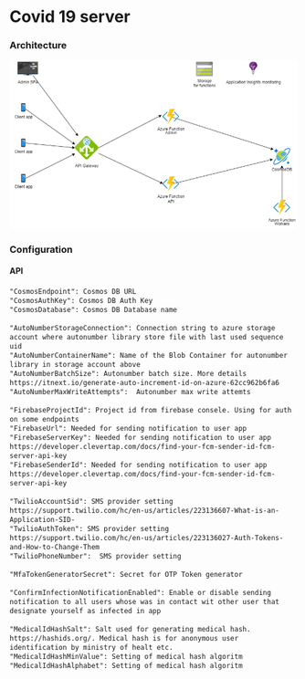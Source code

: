 # Covid 19 server

### Architecture

![alt text](https://github.com/CovidWorld/server/blob/master/Images/Covid%2019%20server%20architecture.png "Architecture")

### Configuration
#### API    
    "CosmosEndpoint": Cosmos DB URL
    "CosmosAuthKey": Cosmos DB Auth Key
    "CosmosDatabase": Cosmos DB Database name

    "AutoNumberStorageConnection": Connection string to azure storage account where autonumber library store file with last used sequence uid
    "AutoNumberContainerName": Name of the Blob Container for autonumber library in storage account above
    "AutoNumberBatchSize": Autonumber batch size. More details https://itnext.io/generate-auto-increment-id-on-azure-62cc962b6fa6
    "AutoNumberMaxWriteAttempts":  Autonumber max write attemts

    "FirebaseProjectId": Project id from firebase consele. Using for auth on some endpoints
    "FirebaseUrl": Needed for sending notification to user app
    "FirebaseServerKey": Needed for sending notification to user app https://developer.clevertap.com/docs/find-your-fcm-sender-id-fcm-server-api-key
    "FirebaseSenderId": Needed for sending notification to user app https://developer.clevertap.com/docs/find-your-fcm-sender-id-fcm-server-api-key

    "TwilioAccountSid": SMS provider setting https://support.twilio.com/hc/en-us/articles/223136607-What-is-an-Application-SID-
    "TwilioAuthToken": SMS provider setting https://support.twilio.com/hc/en-us/articles/223136027-Auth-Tokens-and-How-to-Change-Them
    "TwilioPhoneNumber":  SMS provider setting

    "MfaTokenGeneratorSecret": Secret for OTP Token generator

    "ConfirmInfectionNotificationEnabled": Enable or disable sending notification to all users whose was in contact wit other user that designate yourself as infected in app

    "MedicalIdHashSalt": Salt used for generating medical hash. https://hashids.org/. Medical hash is for anonymous user identification by ministry of healt etc.
    "MedicalIdHashMinValue": Setting of medical hash algoritm
    "MedicalIdHashAlphabet": Setting of medical hash algoritm
    
